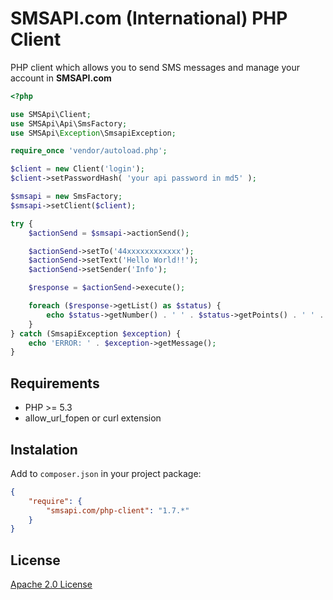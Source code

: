 ﻿# SMSAPI.com (International) PHP Client

PHP client which allows you to send SMS messages and manage your account in **SMSAPI.com**

```php
<?php

use SMSApi\Client;
use SMSApi\Api\SmsFactory;
use SMSApi\Exception\SmsapiException;

require_once 'vendor/autoload.php';

$client = new Client('login');
$client->setPasswordHash( 'your api password in md5' );

$smsapi = new SmsFactory;
$smsapi->setClient($client);

try {
	$actionSend = $smsapi->actionSend();

	$actionSend->setTo('44xxxxxxxxxxxx');
	$actionSend->setText('Hello World!!');
	$actionSend->setSender('Info');

	$response = $actionSend->execute();

	foreach ($response->getList() as $status) {
		echo $status->getNumber() . ' ' . $status->getPoints() . ' ' . $status->getStatus();
	}
} catch (SmsapiException $exception) {
	echo 'ERROR: ' . $exception->getMessage();
}
```

## Requirements

* PHP >= 5.3
* allow_url_fopen or curl extension

## Instalation

Add to `composer.json` in your project package:

```json
{
    "require": {
        "smsapi.com/php-client": "1.7.*"
    }
}
```

## License
[Apache 2.0 License](LICENSE)
